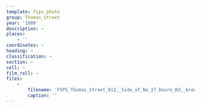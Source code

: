 ```yaml
---
template: fsps_photo
group: Thomas_Street
year: '1980'
description: ~
places:
    - ''
coordinates: ~
heading: ~
classification: ~
section: ~
cell: ~
film_roll: ~
files:
    -
        filename: 'FSPS_Thomas_Street_012,_Side_of_No_27_Douro_Rd,_brown_sticker_on_back,_21-6-E,_1980.png'
        caption: ''
---
```

